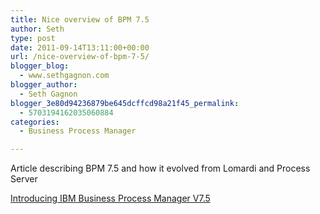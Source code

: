 ```yaml
---
title: Nice overview of BPM 7.5
author: Seth
type: post
date: 2011-09-14T13:11:00+00:00
url: /nice-overview-of-bpm-7-5/
blogger_blog:
  - www.sethgagnon.com
blogger_author:
  - Seth Gagnon
blogger_3e80d94236879be645dcffcd98a21f45_permalink:
  - 5703194162035060884
categories:
  - Business Process Manager

---
```

Article describing BPM 7.5 and how it evolved from Lomardi and Process Server

[Introducing IBM Business Process Manager V7.5][1]

<div class="blogger-post-footer">
  <img width='1' height='1' src='https://blogger.googleusercontent.com/tracker/7034800122336943439-5703194162035060884?l=www.sethgagnon.com' alt='' />
</div>

 [1]: http://www.ibm.com/developerworks/websphere/bpmjournal/1106_fasbinder/1106_fasbinder.html